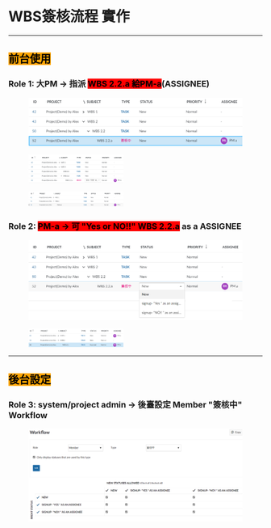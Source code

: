 # WBS簽核流程 實作

***

## <mark style="background-color:orange;">前台使用</mark>

### Role 1: 大PM -> 指派 <mark style="background-color:red;">WBS 2.2.a 給PM-a</mark>(ASSIGNEE)

<figure><img src="../.gitbook/assets/image (12).png" alt=""><figcaption></figcaption></figure>

<figure><img src="../.gitbook/assets/image (8).png" alt="" width="188"><figcaption></figcaption></figure>

<figure><img src="../.gitbook/assets/image (10).png" alt="" width="188"><figcaption></figcaption></figure>

### Role 2: <mark style="background-color:red;">PM-a -> 可 "Yes or NO!!"  WBS 2.2.a</mark> as a ASSIGNEE

<figure><img src="../.gitbook/assets/image (9).png" alt=""><figcaption></figcaption></figure>

<figure><img src="../.gitbook/assets/image (2) (1) (1) (1) (1) (1) (1) (1) (1) (1).png" alt="" width="188"><figcaption></figcaption></figure>

***

## <mark style="background-color:orange;">後台設定</mark>

### Role 3: system/project admin -> 後臺設定 Member "簽核中" Workflow

<figure><img src="../.gitbook/assets/image (2) (1) (1) (1) (1) (1) (1) (1) (1).png" alt=""><figcaption></figcaption></figure>

